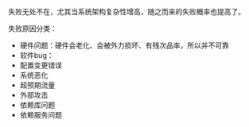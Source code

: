 失败无处不在，尤其当系统架构复杂性增高，随之而来的失败概率也提高了。

失败原因分类：

- 硬件问题：硬件会老化、会被外力损坏、有残次品率，所以并不可靠
- 软件bug：
- 配置变更错误
- 系统恶化
- 超预期流量
- 外部攻击
- 依赖库问题
- 依赖服务问题